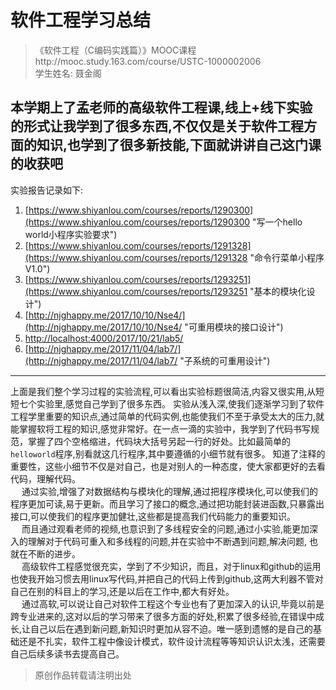 # 软件工程学习总结
>  《软件工程（C编码实践篇）》MOOC课程http://mooc.study.163.com/course/USTC-1000002006   
学生姓名: 聂金阁 

**本学期上了孟老师的高级软件工程课,线上+线下实验的形式让我学到了很多东西,不仅仅是关于软件工程方面的知识,也学到了很多新技能,下面就讲讲自己这门课的收获吧**
----------

实验报告记录如下:

1. [https://www.shiyanlou.com/courses/reports/1290300](https://www.shiyanlou.com/courses/reports/1290300 "写一个hello world小程序实验要求")
2. [https://www.shiyanlou.com/courses/reports/1291328](https://www.shiyanlou.com/courses/reports/1291328 "命令行菜单小程序V1.0")
3. [https://www.shiyanlou.com/courses/reports/1293251](https://www.shiyanlou.com/courses/reports/1293251 "基本的模块化设计")
4. [http://njghappy.me/2017/10/10/Nse4/](http://njghappy.me/2017/10/10/Nse4/ "可重用模块的接口设计")
5. [http://localhost:4000/2017/10/21/lab5/](http://localhost:4000/2017/10/21/lab5/ "callback实现可重入模块的接口设计")
7. [http://njghappy.me/2017/11/04/lab7/](http://njghappy.me/2017/11/04/lab7/ "子系统的可重用设计")
----------

上面是我们整个学习过程的实验流程,可以看出实验标题很简洁,内容又很实用,从短短七个实验里,感觉自己学到了很多东西。
实验从浅入深,使我们逐渐学习到了软件工程学里重要的知识点,通过简单的代码实例,也能使我们不至于承受太大的压力,就能掌握软将工程的知识,感觉非常好。在一点一滴的实验中，我学到了代码书写规范，掌握了四个空格缩进，代码块大括号另起一行的好处。比如最简单的`helloworld`程序,别看就这几行程序,其中要遵循的小细节就有很多。
知道了注释的重要性，这些小细节不仅是对自己，也是对别人的一种态度，使大家都更好的去看代码，理解代码。  
　 通过实验,增强了对数据结构与模块化的理解,通过把程序模块化,可以使我们的程序更加可读,易于更新。而且学习了接口的概念,通过把功能封装进函数,只暴露出接口,可以使我们的程序更加健壮,这些都是提高我们代码能力的重要知识。  
　 而且通过观看老师的视频,也意识到了多线程安全的问题,通过小实验,能更加深入的理解对于代码可重入和多线程的问题,并在实验中不断遇到问题,解决问题, 也就在不断的进步。  
　 高级软件工程感觉很充实，学到了不少知识，而且，对于linux和github的运用也使我开始习惯去用linux写代码,并把自己的代码上传到github,这两大利器不管对自己在别的科目上的学习,还是以后在工作中,都大有好处。  
　 通过高软,可以说让自己对软件工程这个专业也有了更加深入的认识,毕竟以前是跨专业进来的,这对以后的学习带来了很多方面的好处,积累了很多经验,在错误中成长,让自己以后在遇到新问题,新知识时更加从容不迫。唯一感到遗憾的是自己的基础还是不扎实，软件工程中像设计模式，软件设计流程等等知识认识太浅，还需要自己后续多读书去提高自己。

> 原创作品转载请注明出处
